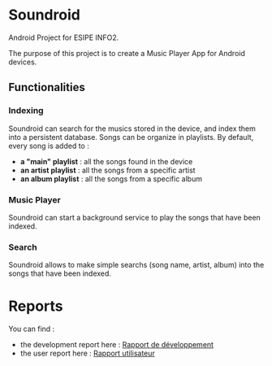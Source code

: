 # Soundroid
Android Project for ESIPE INFO2.

The purpose of this project is to create a Music Player App for Android devices.

## Functionalities

### Indexing

Soundroid can search for the musics stored in the device, and index them into a persistent database. 
Songs can be organize in playlists.
By default, every song is added to :
  - __a "main" playlist__ : all the songs found in the device
  - __an artist playlist__ : all the songs from a specific artist
  - __an album playlist__ : all the songs from a specific album

### Music Player

Soundroid can start a background service to play the songs that have been indexed.

### Search

Soundroid allows to make simple searchs (song name, artist, album) into the songs that have been indexed.

# Reports

You can find :
  - the development report here : [Rapport de développement](Rapport_developpement.pdf)
  - the user report here : [Rapport utilisateur](Rapport_utilisateur.pdf)
